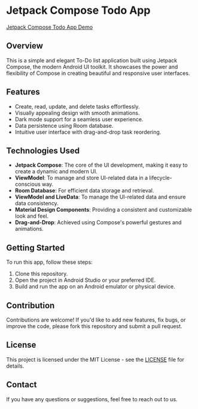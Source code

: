 # Jetpack Compose Todo App

[Jetpack Compose Todo App Demo](https://developer.android.com/courses/jetpack-compose/course)

## Overview
This is a simple and elegant To-Do list application built using Jetpack Compose, the modern Android UI toolkit. It showcases the power and flexibility of Compose in creating beautiful and responsive user interfaces.

## Features
- Create, read, update, and delete tasks effortlessly.
- Visually appealing design with smooth animations.
- Dark mode support for a seamless user experience.
- Data persistence using Room database.
- Intuitive user interface with drag-and-drop task reordering.

## Technologies Used
- **Jetpack Compose**: The core of the UI development, making it easy to create a dynamic and modern UI.
- **ViewModel**: To manage and store UI-related data in a lifecycle-conscious way.
- **Room Database**: For efficient data storage and retrieval.
- **ViewModel and LiveData**: To manage the UI-related data and ensure data consistency.
- **Material Design Components**: Providing a consistent and customizable look and feel.
- **Drag-and-Drop**: Achieved using Compose's powerful gestures and animations.

## Getting Started
To run this app, follow these steps:

1. Clone this repository.
2. Open the project in Android Studio or your preferred IDE.
3. Build and run the app on an Android emulator or physical device.

## Contribution
Contributions are welcome! If you'd like to add new features, fix bugs, or improve the code, please fork this repository and submit a pull request.

## License
This project is licensed under the MIT License - see the [LICENSE](LICENSE) file for details.

## Contact
If you have any questions or suggestions, feel free to reach out to us.
